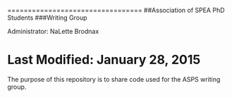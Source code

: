 =================================
##Association of SPEA PhD Students
###Writing Group

Administrator: NaLette Brodnax

Last Modified: January 28, 2015
=================================

The purpose of this repository is to share code used for the ASPS writing group.
